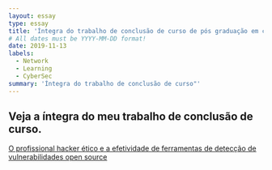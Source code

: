```yaml
---
layout: essay
type: essay
title: 'Íntegra do trabalho de conclusão de curso de pós graduação em cybersec​' 
# All dates must be YYYY-MM-DD format!
date: 2019-11-13
labels:
  - Network
  - Learning
  - CyberSec
summary: 'Íntegra do trabalho de conclusão de curso"​' 
---
```

<h2>Veja a íntegra do meu trabalho de conclusão de curso.</h2>
<a href="../pdf/TCC_esp_MarioNeis_entFinal.pdf" target="_blank">O profissional hacker ético e a efetividade de ferramentas de detecção de vulnerabilidades open source</a>